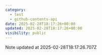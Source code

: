 ```yaml
---
category:
  - test
  - github-contents-api
date: 2025-02-28T18:17:26+00:00
updated: 2025-02-28T18:17:26+00:00
visibility: public
---
```


Note updated at 2025-02-28T18:17:26.707Z